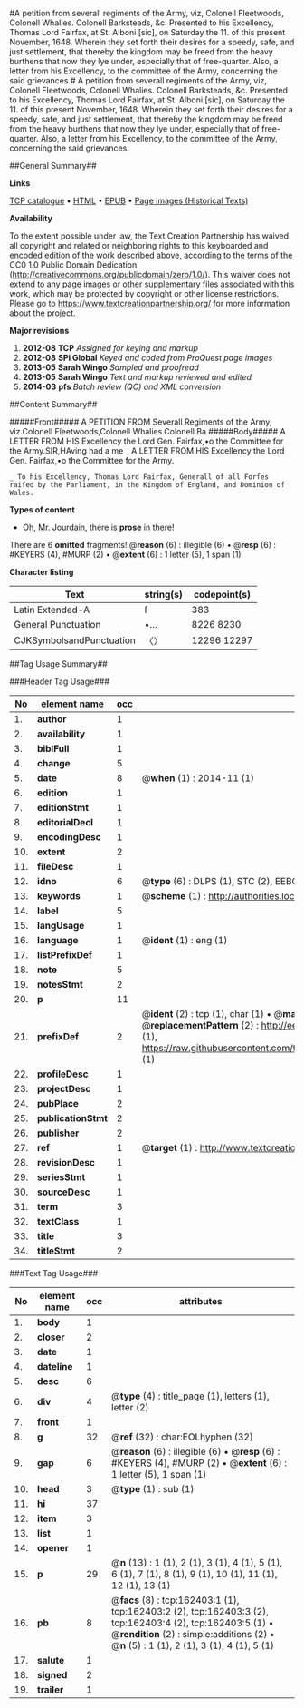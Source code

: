 #A petition from severall regiments of the Army, viz, Colonell Fleetwoods, Colonell Whalies. Colonell Barksteads, &c. Presented to his Excellency, Thomas Lord Fairfax, at St. Alboni [sic], on Saturday the 11. of this present November, 1648. Wherein they set forth their desires for a speedy, safe, and just settlement, that thereby the kingdom may be freed from the heavy burthens that now they lye under, especially that of free-quarter. Also, a letter from his Excellency, to the committee of the Army, concerning the said grievances.#
A petition from severall regiments of the Army, viz, Colonell Fleetwoods, Colonell Whalies. Colonell Barksteads, &c. Presented to his Excellency, Thomas Lord Fairfax, at St. Alboni [sic], on Saturday the 11. of this present November, 1648. Wherein they set forth their desires for a speedy, safe, and just settlement, that thereby the kingdom may be freed from the heavy burthens that now they lye under, especially that of free-quarter. Also, a letter from his Excellency, to the committee of the Army, concerning the said grievances.

##General Summary##

**Links**

[TCP catalogue](http://www.ota.ox.ac.uk/tcp/)  • 
[HTML](http://tei.it.ox.ac.uk/tcp/Texts-HTML/free/A90/A90565.html)  • 
[EPUB](http://tei.it.ox.ac.uk/tcp/Texts-EPUB/free/A90/A90565.epub) • 
[Page images (Historical Texts)](https://historicaltexts.jisc.ac.uk/eebo-99863308e)

**Availability**

To the extent possible under law, the Text Creation Partnership has waived all copyright and related or neighboring rights to this keyboarded and encoded edition of the work described above, according to the terms of the CC0 1.0 Public Domain Dedication (http://creativecommons.org/publicdomain/zero/1.0/). This waiver does not extend to any page images or other supplementary files associated with this work, which may be protected by copyright or other license restrictions. Please go to https://www.textcreationpartnership.org/ for more information about the project.

**Major revisions**

1. __2012-08__ __TCP__ *Assigned for keying and markup*
1. __2012-08__ __SPi Global__ *Keyed and coded from ProQuest page images*
1. __2013-05__ __Sarah Wingo__ *Sampled and proofread*
1. __2013-05__ __Sarah Wingo__ *Text and markup reviewed and edited*
1. __2014-03__ __pfs__ *Batch review (QC) and XML conversion*

##Content Summary##

#####Front#####
A PETITION FROM Severall Regiments of the Army, viz.Colonell Fleetwoods,Colonell Whalies.Colonell Ba
#####Body#####
A LETTER FROM HIS Excellency the Lord Gen. Fairfax,•o the Committee for the Army.SIR,HAving had a me
    _ A LETTER FROM HIS Excellency the Lord Gen. Fairfax,•o the Committee for the Army.

    _ To his Excellency, Thomas Lord Fairfax, Generall of all Forſes raiſed by the Parliament, in the Kingdom of England, and Dominion of Wales.

**Types of content**

  * Oh, Mr. Jourdain, there is **prose** in there!

There are 6 **omitted** fragments! 
 @__reason__ (6) : illegible (6)  •  @__resp__ (6) : #KEYERS (4), #MURP (2)  •  @__extent__ (6) : 1 letter (5), 1 span (1)

**Character listing**


|Text|string(s)|codepoint(s)|
|---|---|---|
|Latin Extended-A|ſ|383|
|General Punctuation|•…|8226 8230|
|CJKSymbolsandPunctuation|〈〉|12296 12297|

##Tag Usage Summary##

###Header Tag Usage###

|No|element name|occ|attributes|
|---|---|---|---|
|1.|__author__|1||
|2.|__availability__|1||
|3.|__biblFull__|1||
|4.|__change__|5||
|5.|__date__|8| @__when__ (1) : 2014-11 (1)|
|6.|__edition__|1||
|7.|__editionStmt__|1||
|8.|__editorialDecl__|1||
|9.|__encodingDesc__|1||
|10.|__extent__|2||
|11.|__fileDesc__|1||
|12.|__idno__|6| @__type__ (6) : DLPS (1), STC (2), EEBO-CITATION (1), PROQUEST (1), VID (1)|
|13.|__keywords__|1| @__scheme__ (1) : http://authorities.loc.gov/ (1)|
|14.|__label__|5||
|15.|__langUsage__|1||
|16.|__language__|1| @__ident__ (1) : eng (1)|
|17.|__listPrefixDef__|1||
|18.|__note__|5||
|19.|__notesStmt__|2||
|20.|__p__|11||
|21.|__prefixDef__|2| @__ident__ (2) : tcp (1), char (1)  •  @__matchPattern__ (2) : ([0-9\-]+):([0-9IVX]+) (1), (.+) (1)  •  @__replacementPattern__ (2) : http://eebo.chadwyck.com/downloadtiff?vid=$1&page=$2 (1), https://raw.githubusercontent.com/textcreationpartnership/Texts/master/tcpchars.xml#$1 (1)|
|22.|__profileDesc__|1||
|23.|__projectDesc__|1||
|24.|__pubPlace__|2||
|25.|__publicationStmt__|2||
|26.|__publisher__|2||
|27.|__ref__|1| @__target__ (1) : http://www.textcreationpartnership.org/docs/. (1)|
|28.|__revisionDesc__|1||
|29.|__seriesStmt__|1||
|30.|__sourceDesc__|1||
|31.|__term__|3||
|32.|__textClass__|1||
|33.|__title__|3||
|34.|__titleStmt__|2||


###Text Tag Usage###

|No|element name|occ|attributes|
|---|---|---|---|
|1.|__body__|1||
|2.|__closer__|2||
|3.|__date__|1||
|4.|__dateline__|1||
|5.|__desc__|6||
|6.|__div__|4| @__type__ (4) : title_page (1), letters (1), letter (2)|
|7.|__front__|1||
|8.|__g__|32| @__ref__ (32) : char:EOLhyphen (32)|
|9.|__gap__|6| @__reason__ (6) : illegible (6)  •  @__resp__ (6) : #KEYERS (4), #MURP (2)  •  @__extent__ (6) : 1 letter (5), 1 span (1)|
|10.|__head__|3| @__type__ (1) : sub (1)|
|11.|__hi__|37||
|12.|__item__|3||
|13.|__list__|1||
|14.|__opener__|1||
|15.|__p__|29| @__n__ (13) : 1 (1), 2 (1), 3 (1), 4 (1), 5 (1), 6 (1), 7 (1), 8 (1), 9 (1), 10 (1), 11 (1), 12 (1), 13 (1)|
|16.|__pb__|8| @__facs__ (8) : tcp:162403:1 (1), tcp:162403:2 (2), tcp:162403:3 (2), tcp:162403:4 (2), tcp:162403:5 (1)  •  @__rendition__ (2) : simple:additions (2)  •  @__n__ (5) : 1 (1), 2 (1), 3 (1), 4 (1), 5 (1)|
|17.|__salute__|1||
|18.|__signed__|2||
|19.|__trailer__|1||
